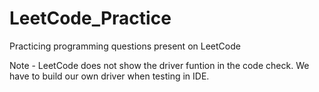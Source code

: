 # LeetCode_Practice

Practicing programming questions present on LeetCode

Note - LeetCode does not show the driver funtion in the code check. We have to build our own driver when testing in IDE.
